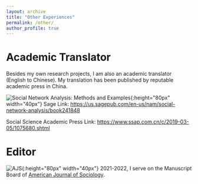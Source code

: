 ```yaml
---
layout: archive
title: "Other Experiences"
permalink: /other/
author_profile: true
---
```


Academic Translator
======
Besides my own research projects, I am also an academic translator (English to Chinese). My translation has been published by reputable academic press in China. 

![Social Network Analysis: Methods and Examples](https://www.ssap.com.cn/upload/resources/image/2019/03/05/196781_500x500.jpg){:height="80px" width="40px"}
Sage Link: https://us.sagepub.com/en-us/nam/social-network-analysis/book241848 

Social Science Academic Press Link: https://www.ssap.com.cn/c/2019-03-05/1075680.shtml 


Editor
======
![AJS](https://www.journals.uchicago.edu/na101/home/literatum/publisher/uchicago/journals/content/ajs/2022/ajs.2022.128.issue-1/ajs.2022.128.issue-1/20220616/ajs.2022.128.issue-1.cover.png){:height="80px" width="40px"}
2021-2022, I serve on the Manuscript Board of [American Journal of Sociology](https://www.journals.uchicago.edu/toc/ajs/current).
